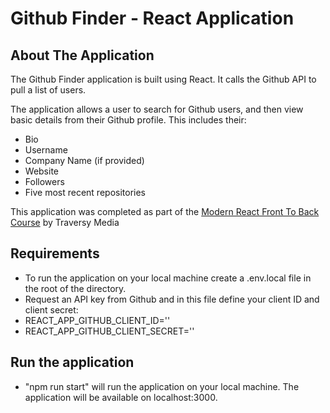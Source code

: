 # Github Finder - React Application

## About The Application

The Github Finder application is built using React. It calls the Github API to pull a list of users.

The application allows a user to search for Github users, and then view basic details from their Github profile. This includes their:

- Bio
- Username
- Company Name (if provided)
- Website
- Followers
- Five most recent repositories

This application was completed as part of the [Modern React Front To Back Course](https://www.udemy.com/course/modern-react-front-to-back/) by Traversy Media

## Requirements

- To run the application on your local machine create a .env.local file in the root of the directory.
- Request an API key from Github and in this file define your client ID and client secret:
- REACT_APP_GITHUB_CLIENT_ID=''
- REACT_APP_GITHUB_CLIENT_SECRET=''

## Run the application

- "npm run start" will run the application on your local machine. The application will be available on localhost:3000.
